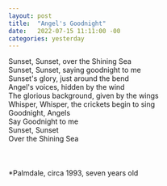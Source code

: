 ```yaml
---
layout: post
title:  "Angel's Goodnight"
date:   2022-07-15 11:11:00 -00
categories: yesterday
---
```

Sunset, Sunset, over the Shining Sea<br/>
Sunset, Sunset, saying goodnight to me<br/>
Sunset's glory, just around the bend<br/>
Angel's voices, hidden by the wind<br/>
The glorious background, given by the wings<br/>
Whisper, Whisper, the crickets begin to sing<br/>
Goodnight, Angels<br/>
Say Goodnight to me<br/>
Sunset, Sunset<br/>
Over the Shining Sea<br/>
<br/>
<br/>
<br/>
*Palmdale, circa 1993, seven years old 
